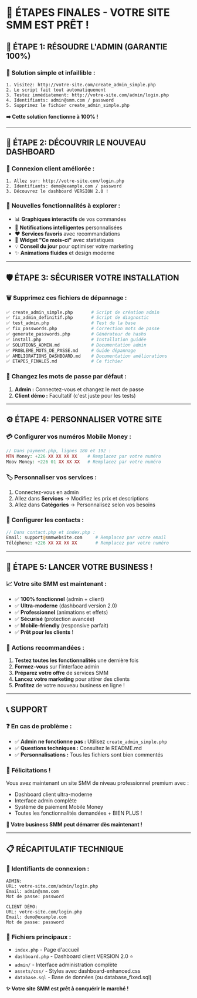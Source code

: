 # 🎯 ÉTAPES FINALES - VOTRE SITE SMM EST PRÊT !

## 🔧 ÉTAPE 1: RÉSOUDRE L'ADMIN (GARANTIE 100%)

### 🚀 **Solution simple et infaillible :**
```
1. Visitez: http://votre-site.com/create_admin_simple.php
2. Le script fait tout automatiquement
3. Testez immédiatement: http://votre-site.com/admin/login.php
4. Identifiants: admin@smm.com / password
5. Supprimez le fichier create_admin_simple.php
```

**➡️ Cette solution fonctionne à 100% !**

---

## 🎨 ÉTAPE 2: DÉCOUVRIR LE NOUVEAU DASHBOARD

### 👤 **Connexion client améliorée :**
```
1. Allez sur: http://votre-site.com/login.php
2. Identifiants: demo@example.com / password
3. Découvrez le dashboard VERSION 2.0 !
```

### 🌟 **Nouvelles fonctionnalités à explorer :**
- 📊 **Graphiques interactifs** de vos commandes
- 🔔 **Notifications intelligentes** personnalisées
- ❤️ **Services favoris** avec recommandations
- 📅 **Widget "Ce mois-ci"** avec statistiques
- 💡 **Conseil du jour** pour optimiser votre marketing
- ✨ **Animations fluides** et design moderne

---

## 🛡️ ÉTAPE 3: SÉCURISER VOTRE INSTALLATION

### 🗑️ **Supprimez ces fichiers de dépannage :**
```bash
✅ create_admin_simple.php       # Script de création admin
✅ fix_admin_definitif.php       # Script de diagnostic
✅ test_admin.php                # Test de la base
✅ fix_passwords.php             # Correction mots de passe
✅ generate_passwords.php        # Générateur de hashs
✅ install.php                   # Installation guidée
✅ SOLUTIONS_ADMIN.md            # Documentation admin
✅ PROBLEME_MOTS_DE_PASSE.md     # Guide dépannage
✅ AMELIORATIONS_DASHBOARD.md    # Documentation améliorations
✅ ETAPES_FINALES.md             # Ce fichier
```

### 🔐 **Changez les mots de passe par défaut :**
1. **Admin :** Connectez-vous et changez le mot de passe
2. **Client démo :** Facultatif (c'est juste pour les tests)

---

## ⚙️ ÉTAPE 4: PERSONNALISER VOTRE SITE

### 💳 **Configurer vos numéros Mobile Money :**
```php
// Dans payment.php, lignes 180 et 192 :
MTN Money: +226 XX XX XX XX    # Remplacez par votre numéro
Moov Money: +226 01 XX XX XX   # Remplacez par votre numéro
```

### 🏷️ **Personnaliser vos services :**
1. Connectez-vous en admin
2. Allez dans **Services** → Modifiez les prix et descriptions
3. Allez dans **Catégories** → Personnalisez selon vos besoins

### 📧 **Configurer les contacts :**
```php
// Dans contact.php et index.php :
Email: support@smmwebsite.com     # Remplacez par votre email
Téléphone: +226 XX XX XX XX       # Remplacez par votre numéro
```

---

## 🚀 ÉTAPE 5: LANCER VOTRE BUSINESS !

### 📈 **Votre site SMM est maintenant :**
- ✅ **100% fonctionnel** (admin + client)
- ✅ **Ultra-moderne** (dashboard version 2.0)
- ✅ **Professionnel** (animations et effets)
- ✅ **Sécurisé** (protection avancée)
- ✅ **Mobile-friendly** (responsive parfait)
- ✅ **Prêt pour les clients** !

### 🎯 **Actions recommandées :**
1. **Testez toutes les fonctionnalités** une dernière fois
2. **Formez-vous** sur l'interface admin
3. **Préparez votre offre** de services SMM
4. **Lancez votre marketing** pour attirer des clients
5. **Profitez** de votre nouveau business en ligne !

---

## 📞 SUPPORT

### ❓ **En cas de problème :**
- ✅ **Admin ne fonctionne pas :** Utilisez `create_admin_simple.php`
- ✅ **Questions techniques :** Consultez le README.md
- ✅ **Personnalisations :** Tous les fichiers sont bien commentés

### 🎉 **Félicitations !**
Vous avez maintenant un site SMM de niveau professionnel premium avec :
- Dashboard client ultra-moderne
- Interface admin complète
- Système de paiement Mobile Money
- Toutes les fonctionnalités demandées + BIEN PLUS !

**🚀 Votre business SMM peut démarrer dès maintenant !**

---

## 📋 RÉCAPITULATIF TECHNIQUE

### 🔐 **Identifiants de connexion :**
```
ADMIN:
URL: votre-site.com/admin/login.php
Email: admin@smm.com
Mot de passe: password

CLIENT DÉMO:
URL: votre-site.com/login.php
Email: demo@example.com
Mot de passe: password
```

### 📁 **Fichiers principaux :**
- `index.php` - Page d'accueil
- `dashboard.php` - Dashboard client VERSION 2.0 ⭐
- `admin/` - Interface administration complète
- `assets/css/` - Styles avec dashboard-enhanced.css
- `database.sql` - Base de données (ou database_fixed.sql)

**✨ Votre site SMM est prêt à conquérir le marché !**
